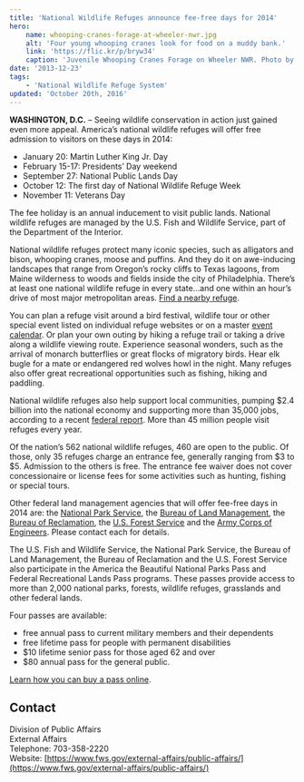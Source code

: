 ```yaml
---
title: 'National Wildlife Refuges announce fee-free days for 2014'
hero:
    name: whooping-cranes-forage-at-wheeler-nwr.jpg
    alt: 'Four young whooping cranes look for food on a muddy bank.'
    link: 'https://flic.kr/p/bryw34'
    caption: 'Juvenile Whooping Cranes Forage on Wheeler NWR. Photo by Bill Gates, USFWS.'
date: '2013-12-23'
tags:
    - 'National Wildlife Refuge System'
updated: 'October 20th, 2016'
---
```


**WASHINGTON, D.C.** – Seeing wildlife conservation in action just gained even more appeal. America’s national wildlife refuges will offer free admission to visitors on these days in 2014:  

 - January 20: Martin Luther King Jr. Day
 - February 15-17: Presidents’ Day weekend
 - September 27: National Public Lands Day
 - October 12: The first day of National Wildlife Refuge Week
 - November 11: Veterans Day

The fee holiday is an annual inducement to visit public lands. National wildlife refuges are managed by the U.S. Fish and Wildlife Service, part of the Department of the Interior.  

National wildlife refuges protect many iconic species, such as alligators and bison, whooping cranes, moose and puffins. And they do it on awe-inducing landscapes that range from Oregon’s rocky cliffs to Texas lagoons, from Maine wilderness to woods and fields inside the city of Philadelphia. There’s at least one national wildlife refuge in every state…and one within an hour’s drive of most major metropolitan areas. [Find a nearby refuge](http://www.fws.gov/refuges/index.html).  

You can plan a refuge visit around a bird festival, wildlife tour or other special event listed on individual refuge websites or on a master [event calendar](http://www.fws.gov/refuges/SpecialEvents/FWS_SpecialEventsCalendar.cfm). Or plan your own outing by hiking a refuge trail or taking a drive along a wildlife viewing route. Experience seasonal wonders, such as the arrival of monarch butterflies or great flocks of migratory birds. Hear elk bugle for a mate or endangered red wolves howl in the night. Many refuges also offer great recreational opportunities such as fishing, hiking and paddling.  

National wildlife refuges also help support local communities, pumping $2.4 billion into the national economy and supporting more than 35,000 jobs, according to a recent [federal report](http://www.fws.gov/refuges/about/RefugeReports/). More than 45 million people visit refuges every year.  

Of the nation’s 562 national wildlife refuges, 460 are open to the public. Of those, only 35 refuges charge an entrance fee, generally ranging from $3 to $5\. Admission to the others is free. The entrance fee waiver does not cover concessionaire or license fees for some activities such as hunting, fishing or special tours.  

Other federal land management agencies that will offer fee-free days in 2014 are: the [National Park Service](http://www.nps.gov/), the [Bureau of Land Management](http://www.blm.gov/), the [Bureau of Reclamation](http://www.usbr.gov), the [U.S. Forest Service](http://www.fs.fed.us) and the [Army Corps of Engineers](http://www.usace.army.mil). Please contact each for details.  

The U.S. Fish and Wildlife Service, the National Park Service, the Bureau of Land Management, the Bureau of Reclamation and the U.S. Forest Service also participate in the America the Beautiful National Parks Pass and Federal Recreational Lands Pass programs. These passes provide access to more than 2,000 national parks, forests, wildlife refuges, grasslands and other federal lands.  

Four passes are available:  

 - free annual pass to current military members and their dependents
 - free lifetime pass for people with permanent disabilities
 - $10 lifetime senior pass for those aged 62 and over
 - $80 annual pass for the general public.

[Learn how you can buy a pass online](http://store.usgs.gov/pass/index.html).

## Contact

Division of Public Affairs  
External Affairs  
Telephone: 703-358-2220  
Website: [https://www.fws.gov/external-affairs/public-affairs/](https://www.fws.gov/external-affairs/public-affairs/)

